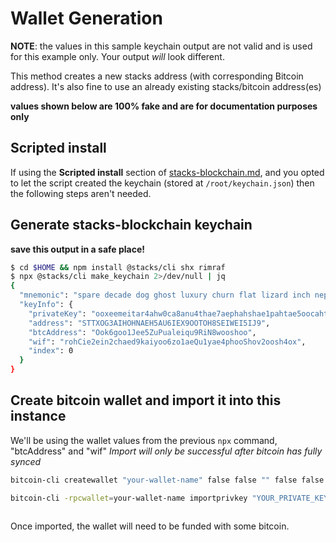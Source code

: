 # Wallet Generation

**NOTE**: the values in this sample keychain output are not valid and is used for this example only. Your output _will_ look different.

This method creates a new stacks address (with corresponding Bitcoin address).
It's also fine to use an already existing stacks/bitcoin address(es)

**values shown below are 100% fake and are for documentation purposes only**

## Scripted install

If using the **Scripted install** section of [stacks-blockchain.md](./stacks-blockchain.md), and you opted to let the script created the keychain (stored at `/root/keychain.json`) then the following steps aren't needed.

## Generate stacks-blockchain keychain

**save this output in a safe place!**




```bash
$ cd $HOME && npm install @stacks/cli shx rimraf
$ npx @stacks/cli make_keychain 2>/dev/null | jq
{
  "mnemonic": "spare decade dog ghost luxury churn flat lizard inch nephew nut drop huge divert mother soccer father zebra resist later twin vocal slender detail",
  "keyInfo": {
    "privateKey": "ooxeemeitar4ahw0ca8anu4thae7aephahshae1pahtae5oocahthahho4ahn7eici",
    "address": "STTXOG3AIHOHNAEH5AU6IEX9OOTOH8SEIWEI5IJ9",
    "btcAddress": "Ook6goo1Jee5ZuPualeiqu9RiN8wooshoo",
    "wif": "rohCie2ein2chaed9kaiyoo6zo1aeQu1yae4phooShov2oosh4ox",
    "index": 0
  }
}
```

## Create bitcoin wallet and import it into this instance

We'll be using the wallet values from the previous `npx` command, "btcAddress" and "wif"
_Import will only be successful after bitcoin has fully synced_

```bash
bitcoin-cli createwallet "your-wallet-name" false false "" false false true

bitcoin-cli -rpcwallet=your-wallet-name importprivkey "YOUR_PRIVATE_KEY_WIF_HERE"



```

Once imported, the wallet will need to be funded with some bitcoin.



